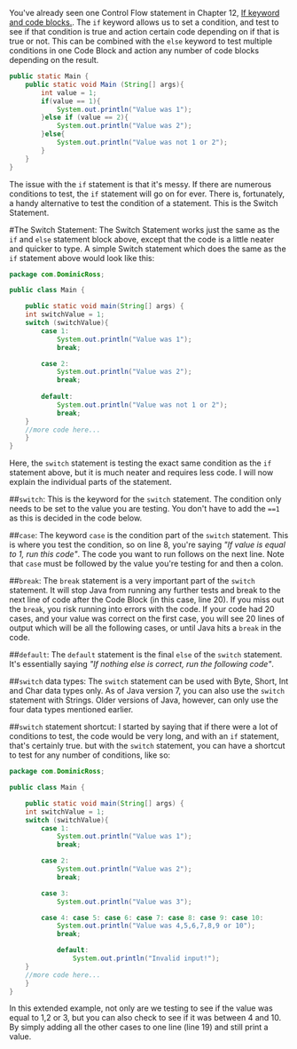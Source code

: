 You've already seen one Control Flow statement in Chapter 12, [If keyword and code blocks.](quiver:///notes/029CE0D2-CFBF-416F-BBE8-CF61FCDCBC19). The `if` keyword allows us to set a condition, and test to see if that condition is true and action certain code depending on if that is true or not. This can be combined with the `else` keyword to test multiple conditions in one Code Block and action any number of code blocks depending on the result.

```java
public static Main {
    public static void Main (String[] args){
        int value = 1;
        if(value == 1){
            System.out.println("Value was 1");
        }else if (value == 2){
            System.out.println("Value was 2");
        }else{
            System.out.println("Value was not 1 or 2");
        }
    }
}
```

The issue with the `if` statement is that it's messy. If there are numerous conditions to test, the `if` statement will go on for ever. There is, fortunately, a handy alternative to test the condition of a statement. This is the Switch Statement.

#The Switch Statement:
The Switch Statement works just the same as the `if` and `else` statement block above, except that the code is a little neater and quicker to type. A simple Switch statement which does the same as the `if` statement above would look like this:

```java
package com.DominicRoss;

public class Main {

    public static void main(String[] args) {
    int switchValue = 1;
    switch (switchValue){
        case 1:
            System.out.println("Value was 1");
            break;

        case 2:
            System.out.println("Value was 2");
            break;
            
        default:
            System.out.println("Value was not 1 or 2");
            break;
    }
    //more code here...
    }
}
```

Here, the `switch` statement is testing the exact same condition as the `if` statement above, but it is much neater and requires less code. I will now explain the individual parts of the statement.

##`switch`:
This is the keyword for the `switch` statement. The condition only needs to be set to the value you are testing. You don't have to add the `==1` as this is decided in the code below.

##`case`:
The keyword `case` is the condition part of the `switch` statement. This is where you test the condition, so on line 8, you're saying *"If value is equal to 1, run this code"*. The code you want to run follows on the next line. Note that `case` must be followed by the value you're testing for and then a colon.

##`break`:
The `break` statement is a very important part of the `switch` statement. It will stop Java from running any further tests and break to the next line of code after the Code Block (in this case, line 20). If you miss out the `break`, you risk running into errors with the code. If your code had 20 cases, and your value was correct on the first case, you will see 20 lines of output which will be all the following cases, or until Java hits a `break` in the  code.

##`default`:
The `default` statement is the final `else` of the `switch` statement. It's essentially saying *"If nothing else is correct, run the following code"*.

##`switch` data types:
The `switch` statement can be used with Byte, Short, Int and Char data types only. As of Java version 7, you can also use the `switch` statement with Strings. Older versions of Java, however, can only use the four data types mentioned earlier.

##`switch` statement shortcut:
I started by saying that if there were a lot of conditions to test, the code would be very long, and with an `if` statement, that's certainly true. but with the `switch` statement, you can have a shortcut to test for any number of conditions, like so:

```java
package com.DominicRoss;

public class Main {

    public static void main(String[] args) {
    int switchValue = 1;
    switch (switchValue){
        case 1:
            System.out.println("Value was 1");
            break;

        case 2:
            System.out.println("Value was 2");
            break;

        case 3:
            System.out.println("Value was 3");

        case 4: case 5: case 6: case 7: case 8: case 9: case 10:
            System.out.println("Value was 4,5,6,7,8,9 or 10");
            break;

            default:
                System.out.println("Invalid input!");
    }
    //more code here...
    }
}
```

In this extended example, not only are we testing to see if the value was equal to 1,2 or 3, but you can also check to see if it was between 4 and 10. By simply adding all the other cases to one line (line 19) and still print a value.